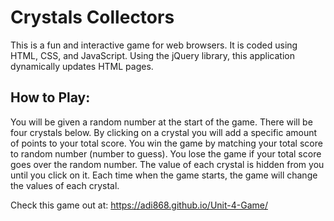 # Crystals Collectors

This is a fun and interactive game for web browsers. It is coded using HTML, CSS, and JavaScript. Using the jQuery library, this application dynamically updates HTML pages.

## How to Play: 
You will be given a random number at the start of the game. 
There will be four crystals below. By clicking on a crystal you will add a specific amount of points to your total score. 
You win the game by matching your total score to random number (number to guess). 
You lose the game if your total score goes over the random number. 
The value of each crystal is hidden from you until you click on it. 
Each time when the game starts, the game will change the values of each crystal.

Check this game out at: https://adi868.github.io/Unit-4-Game/
